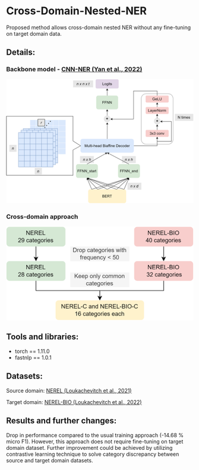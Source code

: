 # Cross-Domain-Nested-NER
Proposed method allows cross-domain nested NER without any fine-tuning on target domain data.

## Details:
### Backbone model - [CNN-NER (Yan et al., 2022)]( https://github.com/yhcc/CNN_Nested_NER)

![backbone architecture](misc/Backbone.png)

### Cross-domain approach

![cross-domain approach](misc/Cross_Domain.png)
## Tools and libraries:
- torch == 1.11.0
- fastnlp == 1.0.1

## Datasets:
Source domain: [NEREL (Loukachevitch et al., 2021)](https://arxiv.org/abs/2108.13112)

Target domain: [NEREL-BIO (Loukachevitch et al., 2022)](https://arxiv.org/abs/2210.11913)

## Results and further changes:
Drop in performance compared to the usual training approach (-14.68 % micro F1). However, this approach does not require fine-tuning on target domain dataset. Further improvement could be achieved by utilizing contrastive learning technique to solve category discrepancy between source and target domain datasets.
